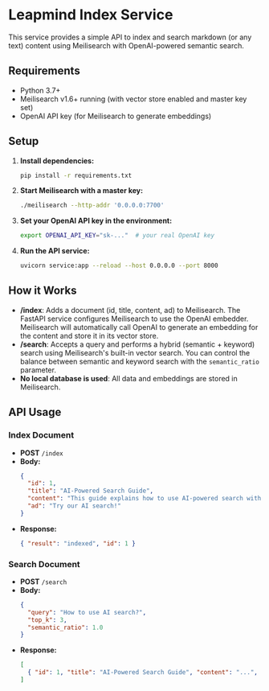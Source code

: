 # Leapmind Index Service

This service provides a simple API to index and search markdown (or any text) content using Meilisearch with OpenAI-powered semantic search.

## Requirements
- Python 3.7+
- Meilisearch v1.6+ running (with vector store enabled and master key set)
- OpenAI API key (for Meilisearch to generate embeddings)

## Setup

1. **Install dependencies:**
   ```bash
   pip install -r requirements.txt
   ```

2. **Start Meilisearch with a master key:**
   ```bash
   ./meilisearch --http-addr '0.0.0.0:7700'
   ```

3. **Set your OpenAI API key in the environment:**
   ```bash
   export OPENAI_API_KEY="sk-..."  # your real OpenAI key
   ```

4. **Run the API service:**
   ```bash
   uvicorn service:app --reload --host 0.0.0.0 --port 8000
   ```

## How it Works

- **/index**: Adds a document (id, title, content, ad) to Meilisearch. The FastAPI service configures Meilisearch to use the OpenAI embedder. Meilisearch will automatically call OpenAI to generate an embedding for the content and store it in its vector store.
- **/search**: Accepts a query and performs a hybrid (semantic + keyword) search using Meilisearch's built-in vector search. You can control the balance between semantic and keyword search with the `semantic_ratio` parameter.
- **No local database is used**: All data and embeddings are stored in Meilisearch.

## API Usage

### Index Document
- **POST** `/index`
- **Body:**
  ```json
  {
    "id": 1,
    "title": "AI-Powered Search Guide",
    "content": "This guide explains how to use AI-powered search with Meilisearch.",
    "ad": "Try our AI search!"
  }
  ```
- **Response:**
  ```json
  { "result": "indexed", "id": 1 }
  ```

### Search Document
- **POST** `/search`
- **Body:**
  ```json
  {
    "query": "How to use AI search?",
    "top_k": 3,
    "semantic_ratio": 1.0
  }
  ```
- **Response:**
  ```json
  [
    { "id": 1, "title": "AI-Powered Search Guide", "content": "...", "ad": "Try our AI search!", ... }
  ]
  ```